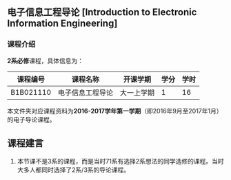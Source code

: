 ## 电子信息工程导论 [Introduction to Electronic Information Engineering]

### 课程介绍

**2系必修**课程，具体信息为：

| 课程编号 | 课程名称 | 开课学期 | 学分 | 学时 |
| --- | --- | --- | --- | --- |
| B1B021110 | 电子信息工程导论 | 大一上学期 | 1 | 16 |

本文件夹对应课程资料为**2016-2017学年第一学期**（即2016年9月至2017年1月）的电子导论课程。

## 课程建言

1. 本节课不是3系的课程，而是当时71系有选择2系想法的同学选修的课程。当时大多人都同时选择了2系/3系的导论课程。
